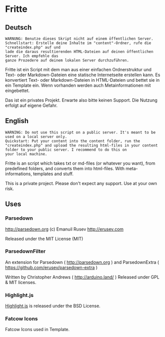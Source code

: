 Fritte 
======

## Deutsch

    WARNUNG: Benutze dieses Skript nicht auf einem öffentlichen Server.
    Schnellstart: Erstelle deine Inhalte im "content"-Ordner, rufe die "createindex.php" auf und 
    lade die daraus resultierenden HTML-Dateien auf deinen öffentlichen Server. Ich empfehle das 
    ganze Prozedere auf deinem lokalen Server durchzuführen.

Fritte ist ein Script mit dem man aus einer einfachen Ordnerstruktur und Text- oder Markdown-Dateien eine statische Internetseite erstellen kann. Es konvertiert Text- oder Markdown-Dateien in HTML-Dateien und bettet sie in ein Template ein. Wenn vorhanden werden auch Metainformationen mit eingebettet.

Das ist ein privates Projekt. Erwarte also bitte keinen Support. Die Nutzung erfolgt auf eigene Gefahr. 

## English

    WARNING: Do not use this script on a public server. It's meant to be used on a local server only.
    Quickstart: Put your content into the content folder, run the "createindex.php" and upload the resulting html-files in your content folder to your public server. I recommend to do this on 
    your local machine.

Fritte is an script which takes txt or md-files (or whatever you want), from predefined folders, and converts them into html-files. With meta-informations, templates and stuff.

This is a private project. Please don't expect any support. Use at your own risk.

## Uses

### Parsedown
http://parsedown.org (c) Emanuil Rusev http://erusev.com

Released under the MIT License (MIT)

### ParsedownFilter

An extension for Parsedown ( http://parsedown.org ) and ParsedownExtra ( https://github.com/erusev/parsedown-extra )
	
Written by Christopher Andrews ( http://arduino.land/ )
Released under GPL & MIT licenses.

### Highlight.js

[Highlight.js](https://github.com/isagalaev/highlight.js) is released under the BSD License.


### Fatcow Icons

Fatcow Icons used in Template. 